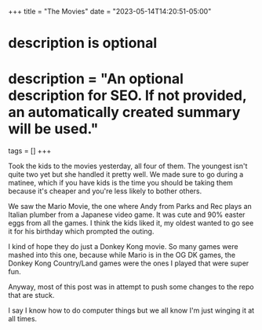 +++
title = "The Movies"
date = "2023-05-14T14:20:51-05:00"

#
# description is optional
#
# description = "An optional description for SEO. If not provided, an automatically created summary will be used."

tags = []
+++

Took the kids to the movies yesterday, all four of them. The youngest isn't quite two yet but she handled it pretty well. We made sure to go during a matinee, which if you have kids is the time you should be taking them because it's cheaper and you're less likely to bother others. 

We saw the Mario Movie, the one where Andy from Parks and Rec plays an Italian plumber from a Japanese video game. It was cute and 90% easter eggs from all the games. I think the kids liked it, my oldest wanted to go see it for his birthday which prompted the outing. 

I kind of hope they do just a Donkey Kong movie. So many games were mashed into this one, because while Mario is in the OG DK games, the Donkey Kong Country/Land games were the ones I played that were super fun. 

Anyway, most of this post was in attempt to push some changes to the repo that are stuck. 

I say I know how to do computer things but we all know I'm just winging it at all times. 